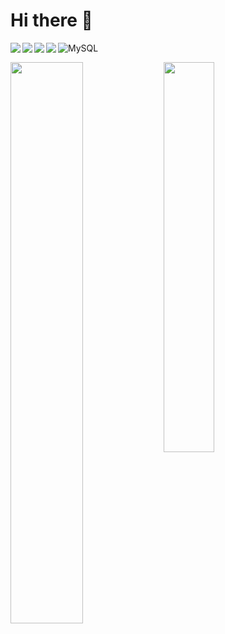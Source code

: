 # Hi there 👋
<img align="left" src="https://img.shields.io/badge/node.js-6DA55F?style=for-the-badge&logo=node.js&logoColor=2361DAFB"/>

<img align="left" src="https://img.shields.io/badge/javascript-%23323330.svg?style=for-the-badge&logo=javascript&logoColor=%2361DAFB"/>


<img align="left" src="https://img.shields.io/badge/react-%23323330.svg?style=for-the-badge&logo=react&logoColor=%2361DAFB"/>

<img align="left" src="https://img.shields.io/badge/react_native-%23323330.svg?style=for-the-badge&logo=react&logoColor=%2361DAFB"/>

![MySQL](https://img.shields.io/badge/mysql-%23323330.svg?style=for-the-badge&logo=mysql&logoColor=white)

<img align="left" width="48%" style="max-width: 100%;"  src="https://github-readme-stats.vercel.app/api?username=elioteloi&show_icons=true&theme=tokyonight"/>  

<img align="left" width="40%" style="max-width: 100%;" style="max-width: 100%;" src="https://github-readme-stats.vercel.app/api/top-langs/?username=anuraghazra&layout=compact&theme=tokyonight&exclude_repo=elioteloi,anuraghazra.github.io"/>
    
<!--
**elioteloi/elioteloi** is a ✨ _special_ ✨ repository because its `README.md` (this file) appears on your GitHub profile.

Here are some ideas to get you started:

- 🔭 I’m currently working on ...
- 🌱 I’m currently learning ...
- 👯 I’m looking to collaborate on ...
- 🤔 I’m looking for help with ...
- 💬 Ask me about ...
- 📫 How to reach me: ...
- 😄 Pronouns: ...
- ⚡ Fun fact: ...
-->
